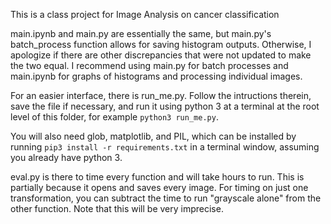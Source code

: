 This is a class project for Image Analysis on cancer classification

main.ipynb and main.py are essentially the same, but main.py's batch_process function allows for saving histogram outputs. Otherwise, I apologize if there are other discrepancies that were not updated to make the two equal. I recommend using main.py for batch processes and main.ipynb for graphs of histograms and processing individual images.

For an easier interface, there is run_me.py. Follow the intructions therein, save the file if necessary, and run it using python 3 at a terminal at the root level of this folder, for example `python3 run_me.py`.

You will also need glob, matplotlib, and PIL, which can be installed by running `pip3 install -r requirements.txt` in a terminal window, assuming you already have python 3.

eval.py is there to time every function and will take hours to run. This is partially because it opens and saves every image. For timing on just one transformation, you can subtract the time to run "grayscale alone" from the other function. Note that this will be very imprecise.